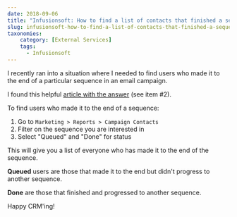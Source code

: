 ```yaml
---
date: 2018-09-06
title: "Infusionsoft: How to find a list of contacts that finished a sequence"
slug: infusionsoft-how-to-find-a-list-of-contacts-that-finished-a-sequence
taxonomies: 
    category: [External Services]
    tags:
      - Infusionsoft
---
```


I recently ran into a situation where I needed to find users who made it to the end of a particular sequence in an email campaign. 

I found this helpful [article with the answer](https://www.infusionsoft.com/business-success-blog/marketing/automation/campaign-reporting-demystified) (see item #2). 

To find users who made it to the end of a sequence: 
1. Go to `Marketing > Reports > Campaign Contacts` 
2. Filter on the sequence you are interested in
3. Select "Queued" and "Done" for status

This will give you a list of everyone who has made it to the end of the sequence. 

**Queued** users are those that made it to the end but didn't progress to another sequence.

**Done** are those that finished and progressed to another sequence. 

Happy CRM'ing!
